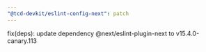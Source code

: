 ```yaml
---
"@tcd-devkit/eslint-config-next": patch
---
```


fix(deps): update dependency @next/eslint-plugin-next to v15.4.0-canary.113
